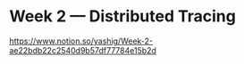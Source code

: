 # Week 2 — Distributed Tracing

https://www.notion.so/yashig/Week-2-ae22bdb22c2540d9b57df77784e15b2d
